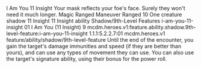 <ability>
  <name>I Am You</name>
  <cost>11 Insight</cost>
  <flavor>Your mask reflects your foe&apos;s face. Surely they won&apos;t need it much longer.</flavor>
  <keywords>
    <keyword>Magic</keyword>
    <keyword>Ranged</keyword>
  </keywords>
  <type>Maneuver</type>
  <distance>Ranged 10</distance>
  <target>One creature</target>
  <metadata>
    <class>shadow</class>
    <cost>11 Insight</cost>
    <cost_amount>11</cost_amount>
    <cost_resource>Insight</cost_resource>
    <feature_type>ability</feature_type>
    <file_dpath>Shadow/9th-Level Features</file_dpath>
    <item_id>i-am-you-11-insight</item_id>
    <item_index>01</item_index>
    <item_name>I Am You (11 Insight)</item_name>
    <level>9</level>
    <scc>mcdm.heroes.v1:feature.ability.shadow.9th-level-feature:i-am-you-11-insight</scc>
    <scdc>1.1.1:5.2.2.7:01</scdc>
    <source>mcdm.heroes.v1</source>
    <type>feature/ability/shadow/9th-level-feature</type>
  </metadata>
  <effects>
    <effect type="mundane">Until the end of the encounter, you gain the target&apos;s damage immunities and speed (if they are better than yours), and can use any types of movement they can use. You can also use the target&apos;s signature ability, using their bonus for the power roll.</effect>
  </effects>
</ability>
